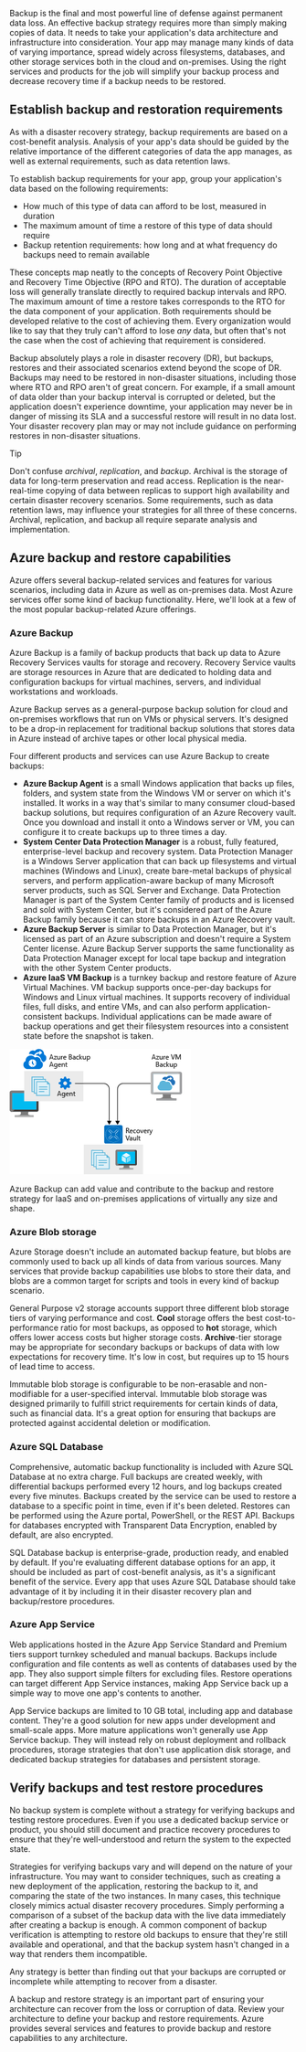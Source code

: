 Backup is the final and most powerful line of defense against permanent data loss. An effective backup strategy requires more than simply making copies of data. It needs to take your application's data architecture and infrastructure into consideration. Your app may manage many kinds of data of varying importance, spread widely across filesystems, databases, and other storage services both in the cloud and on-premises. Using the right services and products for the job will simplify your backup process and decrease recovery time if a backup needs to be restored.

## Establish backup and restoration requirements

As with a disaster recovery strategy, backup requirements are based on a cost-benefit analysis. Analysis of your app's data should be guided by the relative importance of the different categories of data the app manages, as well as external requirements, such as data retention laws.

To establish backup requirements for your app, group your application's data based on the following requirements:

* How much of this type of data can afford to be lost, measured in duration
* The maximum amount of time a restore of this type of data should require
* Backup retention requirements: how long and at what frequency do backups need to remain available

These concepts map neatly to the concepts of Recovery Point Objective and Recovery Time Objective (RPO and RTO). The duration of acceptable loss will generally translate directly to required backup intervals and RPO. The maximum amount of time a restore takes corresponds to the RTO for the data component of your application. Both requirements should be developed relative to the cost of achieving them. Every organization would like to say that they truly can't afford to lose *any* data, but often that's not the case when the cost of achieving that requirement is considered.

Backup absolutely plays a role in disaster recovery (DR), but backups, restores and their associated scenarios extend beyond the scope of DR. Backups may need to be restored in non-disaster situations, including those where RTO and RPO aren't of great concern. For example, if a small amount of data older than your backup interval is corrupted or deleted, but the application doesn't experience downtime, your application may never be in danger of missing its SLA and a successful restore will result in no data lost. Your disaster recovery plan may or may not include guidance on performing restores in non-disaster situations.

> [!TIP]
> Don't confuse *archival*, *replication*, and *backup*. Archival is the storage of data for long-term preservation and read access. Replication is the near-real-time copying of data between replicas to support high availability and certain disaster recovery scenarios. Some requirements, such as data retention laws, may influence your strategies for all three of these concerns. Archival, replication, and backup all require separate analysis and implementation.

## Azure backup and restore capabilities

Azure offers several backup-related services and features for various scenarios, including data in Azure as well as on-premises data. Most Azure services offer some kind of backup functionality. Here, we'll look at a few of the most popular backup-related Azure offerings.

### Azure Backup

Azure Backup is a family of backup products that back up data to Azure Recovery Services vaults for storage and recovery. Recovery Service vaults are storage resources in Azure that are dedicated to holding data and configuration backups for virtual machines, servers, and individual workstations and workloads.

Azure Backup serves as a general-purpose backup solution for cloud and on-premises workflows that run on VMs or physical servers. It's designed to be a drop-in replacement for traditional backup solutions that stores data in Azure instead of archive tapes or other local physical media.

Four different products and services can use Azure Backup to create backups:

* **Azure Backup Agent** is a small Windows application that backs up files, folders, and system state from the Windows VM or server on which it's installed. It works in a way that's similar to many consumer cloud-based backup solutions, but requires configuration of an Azure Recovery vault. Once you download and install it onto a Windows server or VM, you can configure it to create backups up to three times a day.
* **System Center Data Protection Manager** is a robust, fully featured, enterprise-level backup and recovery system. Data Protection Manager is a Windows Server application that can back up filesystems and virtual machines (Windows and Linux), create bare-metal backups of physical servers, and perform application-aware backup of many Microsoft server products, such as SQL Server and Exchange. Data Protection Manager is part of the System Center family of products and is licensed and sold with System Center, but it's considered part of the Azure Backup family because it can store backups in an Azure Recovery vault.
* **Azure Backup Server** is similar to Data Protection Manager, but it's licensed as part of an Azure subscription and doesn't require a System Center license. Azure Backup Server supports the same functionality as Data Protection Manager except for local tape backup and integration with the other System Center products.
* **Azure IaaS VM Backup** is a turnkey backup and restore feature of Azure Virtual Machines. VM backup supports once-per-day backups for Windows and Linux virtual machines. It supports recovery of individual files, full disks, and entire VMs, and can also perform application-consistent backups. Individual applications can be made aware of backup operations and get their filesystem resources into a consistent state before the snapshot is taken.

![An illustration showing an Azure backup agent configured with recovery vault and an Azure virtual machine backup. The backup agent and Azure virtual machine backup saves all the data to the recovery vault.](../media/azure-backup.png)

Azure Backup can add value and contribute to the backup and restore strategy for IaaS and on-premises applications of virtually any size and shape.

### Azure Blob storage

Azure Storage doesn't include an automated backup feature, but blobs are commonly used to back up all kinds of data from various sources. Many services that provide backup capabilities use blobs to store their data, and blobs are a common target for scripts and tools in every kind of backup scenario.

General Purpose v2 storage accounts support three different blob storage tiers of varying performance and cost. **Cool** storage offers the best cost-to-performance ratio for most backups, as opposed to **hot** storage, which offers lower access costs but higher storage costs. **Archive**-tier storage may be appropriate for secondary backups or backups of data with low expectations for recovery time. It's low in cost, but requires up to 15 hours of lead time to access.

Immutable blob storage is configurable to be non-erasable and non-modifiable for a user-specified interval. Immutable blob storage was designed primarily to fulfill strict requirements for certain kinds of data, such as financial data. It's a great option for ensuring that backups are protected against accidental deletion or modification.

### Azure SQL Database

Comprehensive, automatic backup functionality is included with Azure SQL Database at no extra charge. Full backups are created weekly, with differential backups performed every 12 hours, and log backups created every five minutes. Backups created by the service can be used to restore a database to a specific point in time, even if it's been deleted. Restores can be performed using the Azure portal, PowerShell, or the REST API. Backups for databases encrypted with Transparent Data Encryption, enabled by default, are also encrypted.

SQL Database backup is enterprise-grade, production ready, and enabled by default. If you're evaluating different database options for an app, it should be included as part of cost-benefit analysis, as it's a significant benefit of the service. Every app that uses Azure SQL Database should take advantage of it by including it in their disaster recovery plan and backup/restore procedures.

### Azure App Service

Web applications hosted in the Azure App Service Standard and Premium tiers support turnkey scheduled and manual backups. Backups include configuration and file contents as well as contents of databases used by the app. They also support simple filters for excluding files. Restore operations can target different App Service instances, making App Service back up a simple way to move one app's contents to another.

App Service backups are limited to 10 GB total, including app and database content. They're a good solution for new apps under development and small-scale apps. More mature applications won't generally use App Service backup. They will instead rely on robust deployment and rollback procedures, storage strategies that don't use application disk storage, and dedicated backup strategies for databases and persistent storage.

## Verify backups and test restore procedures

No backup system is complete without a strategy for verifying backups and testing restore procedures. Even if you use a dedicated backup service or product, you should still document and practice recovery procedures to ensure that they're well-understood and return the system to the expected state.

Strategies for verifying backups vary and will depend on the nature of your infrastructure. You may want to consider techniques, such as creating a new deployment of the application, restoring the backup to it, and comparing the state of the two instances. In many cases, this technique closely mimics actual disaster recovery procedures. Simply performing a comparison of a subset of the backup data with the live data immediately after creating a backup is enough. A common component of backup verification is attempting to restore old backups to ensure that they're still available and operational, and that the backup system hasn't changed in a way that renders them incompatible.

Any strategy is better than finding out that your backups are corrupted or incomplete while attempting to recover from a disaster.

A backup and restore strategy is an important part of ensuring your architecture can recover from the loss or corruption of data. Review your architecture to define your backup and restore requirements. Azure provides several services and features to provide backup and restore capabilities to any architecture.
